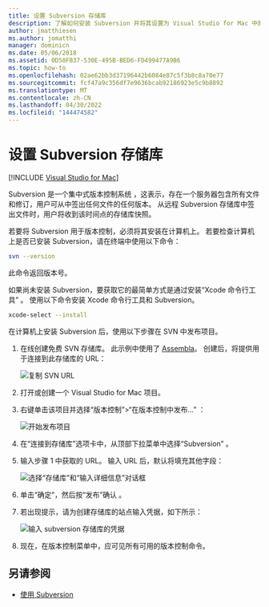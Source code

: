 ```yaml
---
title: 设置 Subversion 存储库
description: 了解如何安装 Subversion 并将其设置为 Visual Studio for Mac 中的集中式版本控制系统。
author: jmatthiesen
ms.author: jomatthi
manager: dominicn
ms.date: 05/06/2018
ms.assetid: 0D58FB37-530E-495B-BED6-FD499477A9B6
ms.topic: how-to
ms.openlocfilehash: 02ae62bb3d37196442b6084e87c5f3b8c8a70e77
ms.sourcegitcommit: fcf47a9c356df7e9636bcab92186923e5c9b8892
ms.translationtype: MT
ms.contentlocale: zh-CN
ms.lasthandoff: 04/30/2022
ms.locfileid: "144474582"
---
```

# <a name="set-up-a-subversion-repository"></a>设置 Subversion 存储库

 [!INCLUDE [Visual Studio for Mac](~/includes/applies-to-version/vs-mac-only.md)]

Subversion 是一个集中式版本控制系统  ，这表示，存在一个服务器包含所有文件和修订，用户可从中签出任何文件的任何版本。 从远程 Subversion 存储库中签出文件时，用户将收到该时间点的存储库快照。

若要将 Subversion 用于版本控制，必须将其安装在计算机上。 若要检查计算机上是否已安装 Subversion，请在终端中使用以下命令：

```bash
svn --version
```

此命令返回版本号。

如果尚未安装 Subversion，要获取它的最简单方式是通过安装“Xcode 命令行工具”  。 使用以下命令安装 Xcode 命令行工具和 Subversion。

```bash
xcode-select --install
```

在计算机上安装 Subversion 后，使用以下步骤在 SVN 中发布项目。

1. 在线创建免费 SVN 存储库。 此示例中使用了 [Assembla](https://app.assembla.com/)。 创建后，将提供用于连接到此存储库的 URL：

    ![复制 SVN URL](media/version-control-subversion1-sml.png)

2. 打开或创建一个 Visual Studio for Mac 项目。

3. 右键单击该项目并选择“版本控制”>“在版本控制中发布...”  ：

    ![开始发布项目](media/version-control-subversion2.png)

4. 在“连接到存储库”选项卡中，从顶部下拉菜单中选择“Subversion”   。

5. 输入步骤 1 中获取的 URL。 输入 URL 后，默认将填充其他字段：

    ![选择“存储库”和“输入详细信息”对话框](media/version-control-subversion3.png)

7. 单击“确定”，然后按“发布”确认   。

7. 若出现提示，请为创建存储库的站点输入凭据，如下所示：

    ![输入 subversion 存储库的凭据](media/version-control-subversion5.png)

8. 现在，在版本控制菜单中，应可见所有可用的版本控制命令。

## <a name="see-also"></a>另请参阅

- [使用 Subversion](working-with-subversion.md)